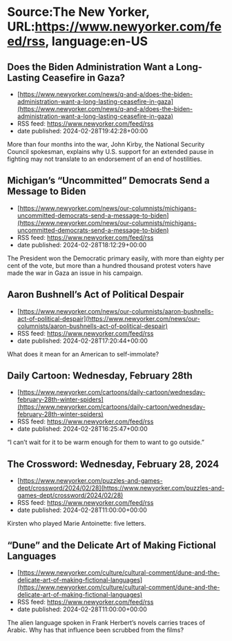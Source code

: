 # Source:The New Yorker, URL:https://www.newyorker.com/feed/rss, language:en-US

## Does the Biden Administration Want a Long-Lasting Ceasefire in Gaza?
 - [https://www.newyorker.com/news/q-and-a/does-the-biden-administration-want-a-long-lasting-ceasefire-in-gaza](https://www.newyorker.com/news/q-and-a/does-the-biden-administration-want-a-long-lasting-ceasefire-in-gaza)
 - RSS feed: https://www.newyorker.com/feed/rss
 - date published: 2024-02-28T19:42:28+00:00

More than four months into the war, John Kirby, the National Security Council spokesman, explains why U.S. support for an extended pause in fighting may not translate to an endorsement of an end of hostilities.

## Michigan’s “Uncommitted” Democrats Send a Message to Biden
 - [https://www.newyorker.com/news/our-columnists/michigans-uncommitted-democrats-send-a-message-to-biden](https://www.newyorker.com/news/our-columnists/michigans-uncommitted-democrats-send-a-message-to-biden)
 - RSS feed: https://www.newyorker.com/feed/rss
 - date published: 2024-02-28T18:12:29+00:00

The President won the Democratic primary easily, with more than eighty per cent of the vote, but more than a hundred thousand protest voters have made the war in Gaza an issue in his campaign.

## Aaron Bushnell’s Act of Political Despair
 - [https://www.newyorker.com/news/our-columnists/aaron-bushnells-act-of-political-despair](https://www.newyorker.com/news/our-columnists/aaron-bushnells-act-of-political-despair)
 - RSS feed: https://www.newyorker.com/feed/rss
 - date published: 2024-02-28T17:20:44+00:00

What does it mean for an American to self-immolate?

## Daily Cartoon: Wednesday, February 28th
 - [https://www.newyorker.com/cartoons/daily-cartoon/wednesday-february-28th-winter-spiders](https://www.newyorker.com/cartoons/daily-cartoon/wednesday-february-28th-winter-spiders)
 - RSS feed: https://www.newyorker.com/feed/rss
 - date published: 2024-02-28T16:25:47+00:00

“I can’t wait for it to be warm enough for them to want to go outside.”

## The Crossword: Wednesday, February 28, 2024
 - [https://www.newyorker.com/puzzles-and-games-dept/crossword/2024/02/28](https://www.newyorker.com/puzzles-and-games-dept/crossword/2024/02/28)
 - RSS feed: https://www.newyorker.com/feed/rss
 - date published: 2024-02-28T11:00:00+00:00

Kirsten who played Marie Antoinette: five letters.

## “Dune” and the Delicate Art of Making Fictional Languages
 - [https://www.newyorker.com/culture/cultural-comment/dune-and-the-delicate-art-of-making-fictional-languages](https://www.newyorker.com/culture/cultural-comment/dune-and-the-delicate-art-of-making-fictional-languages)
 - RSS feed: https://www.newyorker.com/feed/rss
 - date published: 2024-02-28T11:00:00+00:00

The alien language spoken in Frank Herbert’s novels carries traces of Arabic. Why has that influence been scrubbed from the films?

